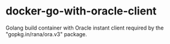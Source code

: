 # docker-go-with-oracle-client
Golang build container with Oracle instant client required by the "gopkg.in/rana/ora.v3" package.
